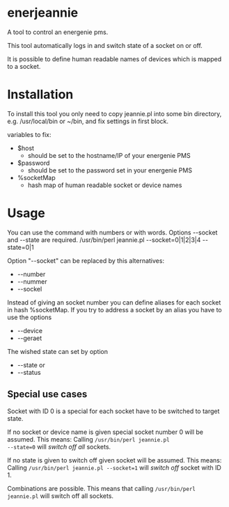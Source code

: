 enerjeannie
===========

A tool to control an energenie pms.

This tool automatically logs in and switch state of a socket on or off.

It is possible to define human readable names of devices which is mapped to a socket.


Installation
============

To install this tool you only need to copy jeannie.pl into some bin directory, e.g. /usr/local/bin or ~/bin, and fix settings in first block.

variables to fix:

* $host
  * should be set to the hostname/IP of your energenie PMS
* $password
  * should be set to the password set in your energenie PMS
* %socketMap
  * hash map of human readable socket or device names


Usage
=====

You can use the command with numbers or with words.
Options --socket and --state are required.
/usr/bin/perl jeannie.pl --socket=0|1|2|3|4 --state=0|1

Option "--socket" can be replaced by this alternatives:
* --number
* --nummer
* --sockel

Instead of giving an socket number you can define aliases for each socket in hash %socketMap.
If you try to address a socket by an alias you have to use the options
* --device
* --geraet

The wished state can set by option
* --state or
* --status



Special use cases
-----------------

Socket with ID 0 is a special for each socket have to be switched to target state.

If no socket or device name is given special socket number 0 will be assumed. This means:
Calling <code>/usr/bin/perl jeannie.pl --state=0</code> will *switch off all* sockets.

If no state is given to switch off given socket will be assumed. This means:
Calling <code>/usr/bin/perl jeannie.pl --socket=1</code> will *switch off* socket with ID 1.

Combinations are possible. This means that calling <code>/usr/bin/perl jeannie.pl</code> will switch off all sockets.
